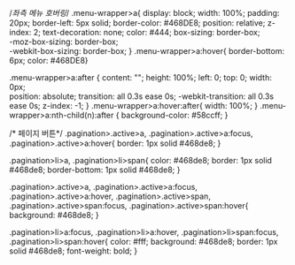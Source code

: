 /*좌측 메뉴 호버링*/
.menu-wrapper>a{
     display: block; 
     width: 100%; 
     padding: 20px; 
     border-left: 5px solid; 
     border-color: #468DE8;
     position: relative; 
     z-index: 2;
     text-decoration: none;
     color: #444;
     box-sizing: border-box;  
     -moz-box-sizing: border-box;  
     -webkit-box-sizing: border-box; 
	}
.menu-wrapper>a:hover{ border-bottom: 6px; color: #468DE8}

.menu-wrapper>a:after { 
     content: "";
     height: 100%; 
     left: 0; 
     top: 0; 
     width: 0px;  
     position: absolute; 
     transition: all 0.3s ease 0s; 
     -webkit-transition: all 0.3s ease 0s; 
     z-index: -1;
   }
.menu-wrapper>a:hover:after{ width: 100%; }
.menu-wrapper>a:nth-child(n):after { background-color: #58ccff; }
   
  /* 페이지 버튼*/
.pagination>.active>a,
.pagination>.active>a:focus,
.pagination>.active>a:hover{
border: 1px solid #468de8;
}

.pagination>li>a, .pagination>li>span{
color: #468de8;
border: 1px solid #468de8;
border-bottom: 1px solid #468de8;
}

.pagination>.active>a,
.pagination>.active>a:focus,
.pagination>.active>a:hover,
.pagination>.active>span,
.pagination>.active>span:focus,
.pagination>.active>span:hover{
background: #468de8;
}

.pagination>li>a:focus,
.pagination>li>a:hover,
.pagination>li>span:focus,
.pagination>li>span:hover{
color: #fff;
background: #468de8;
border: 1px solid #468de8;
font-weight: bold;
}
   